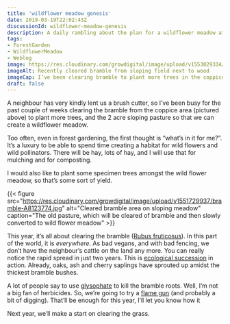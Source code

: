 ```yaml
---
title: 'wildflower meadow genesis'
date: 2019-03-19T22:02:43Z
discussionId: wildflower-meadow-genesis
description: A daily rambling about the plan for a wildflower meadow at Forest Garden Wales.
tags: 
- ForestGarden
- WildflowerMeadow
- Weblog
image: https://res.cloudinary.com/growdigital/image/upload/v1553029334/coppice-ECC69E6F.jpg
imageAlt: Recently cleared bramble from sloping field next to wood
imageCap: I’ve been clearing bramble to plant more trees in the coppice
draft: false
---
```


A neighbour has very kindly lent us a brush cutter, so I’ve been busy for the past couple of weeks clearing the bramble from the coppice area (pictured above) to plant more trees, and the 2 acre sloping pasture so that we can create a wildflower meadow.

Too often, even in forest gardening, the first thought is “what’s in it for me?”. It’s a luxury to be able to spend time creating a habitat for wild flowers and wild pollinators. There will be hay, lots of hay, and I will use that for mulching and for composting. 

I would also like to plant some specimen trees amongst the wild flower meadow, so that’s some sort of yield.

{{< figure src="https://res.cloudinary.com/growdigital/image/upload/v1551729937/bramble-A8123774.jpg" alt="Cleared bramble area on sloping meadow" caption="The old pasture, which will be cleared of bramble and then slowly converted to wild flower meadow" >}}

This year, it’s all about clearing the bramble ([Rubus fruticosus](https://pfaf.org/user/plant.aspx?latinname=Rubus+fruticosus)). In this part of the world, it is _everywhere_. As bad vegans, and with bad fencing, we don’t have the neighbour’s cattle on the land any more. You can really notice the rapid spread in just two years. This is [ecological succession](https://en.wikipedia.org/wiki/Ecological_succession) in action. Already, oaks, ash and cherry saplings have sprouted up amidst the thickest bramble bushes. 

A lot of people say to use [glysophate](https://en.wikipedia.org/wiki/Glyphosate) to kill the bramble roots. Well, I’m not a big fan of herbicides. So, we’re going to try a [flame gun](http://www.sheenflamegun.co.uk/index.htm) (and probably a bit of digging). That’ll be enough for this year, I’ll let you know how it <goes class=""></goes>

Next year, we’ll make a start on clearing the grass.
